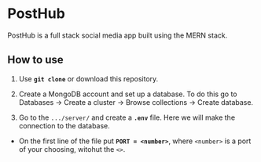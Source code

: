 # PostHub

PostHub is a full stack social media app built using the MERN stack.

## How to use

1. Use **`git clone`** or download this repository.

2. Create a MongoDB account and set up a database. To do this go to Databases -> Create a cluster -> Browse collections -> Create database.

3. Go to the `.../server/` and create a **`.env`** file. Here we will make the connection to the database.

  - On the first line of the file put **`PORT = <number>`**, where `<number>` is a port of your choosing, witohut the `<>`.
